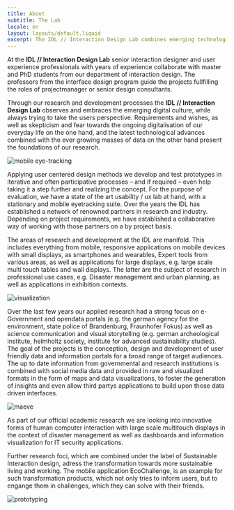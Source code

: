 ```yaml
---
title: About
subtitle: The Lab
locale: en
layout: layouts/default.liquid
excerpt: The IDL // Interaction Design Lab combines emerging technologies and data from all areas of our everyday life to create useable, highly aesthetic and interactive products, systems and services. Our work approach combines excellent academic research on HCI (Human-Computer Interaction), InfoVis (Information Visualization) Geovisualization with agile business oriented design methods (Human-Centered Design, Service Design, Design Thinking etc.).
---
```


At the <strong>IDL // Interaction Design Lab</strong> senior interaction designer and user experience professionals with years of experience collaborate with master and PhD students from our department of interaction design. The professors from the interface design program guide the projects fullfilling the roles of projectmanager or senior design consultants.

Through our research and development processes the <strong>IDL // Interaction Design Lab</strong> observes and embraces the emerging digital culture, while always trying to take the users perspective. Requirements and wishes, as well as skepticism and fear towards the ongoing digitalisation of our everyday life on the one hand, and the latest technological advances combined with the ever growing masses of data on the other hand present the foundations of our research.

![mobile eye-tracking](../assets/images/eye-tracking-mobile.jpg)

Applying user centered design methods we develop and test prototypes in iterative and often participative processes – and if required – even help taking it a step further and realizing the concept. For the purpose of evaluation, we have a state of the art usability / ux lab at hand, with a stationary and mobile eyetracking suite. Over the years the IDL has established a network of renowned partners in research and industry. Depending on project requirements, we have established a collaborative way of working with those partners on a by project basis.

The areas of research and development at the IDL are manifold. This includes everything from mobile, responsive applications on mobile devices with small displays, as smartphones and wearables, Expert tools from various areas, as well as applications for large displays, e.g. large scale multi touch tables and wall displays. The latter are the subject of research in professional use cases, e.g. Disaster management and urban planning, as well as applications in exhibition contexts.

![visualization](../assets/images/visualization_img.jpg)

Over the last few years our applied research had a strong focus on e-Government and opendata portals (e.g. the german agency for the environment, state police of Brandenburg, Fraunhofer Fokus) as well as science communication and visual storytelling (e.g. german archeological institute, helmholtz society, institute for advanced sustainability studies). The goal of the projects is the conception, design and development of user friendly data and information portals for a broad range of target audiences. The up to date information from governmental and research institutions is combined with social media data and provided in raw and visualized formats in the form of maps and data visualizations, to foster the generation of insights and even allow third partys applications to build upon those data driven interfaces.

![maeve](../assets/images/maeve_installation_2-e1288790434777.jpg)

As part of our official academic research we are looking into innovative forms of human computer interaction with large scale multitouch displays in the context of disaster management as well as dashboards and information visualization for IT security applications.

Further research foci, which are combined under the label of Sustainable Interaction design, adress the transformation towards more sustainable living and working. The mobile application EcoChallenge, is an example for such transformation products, which not only tries to inform users, but to engange them in challenges, which they can solve with their friends.

![prototyping](../assets/images/prototyping_lrg.jpg)